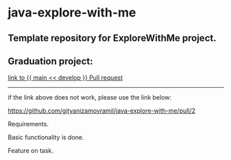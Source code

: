 # java-explore-with-me
Template repository for ExploreWithMe project.
-----

Graduation project:
-----
[link to {{ main << develop }} Pull request](https://github.com/gityanizamovramil/java-explore-with-me/pull/2)

-----


if the link above does not work, please use the link below:

https://github.com/gityanizamovramil/java-explore-with-me/pull/2

Requirements.

Basic functionality is done.

Feature on task.

